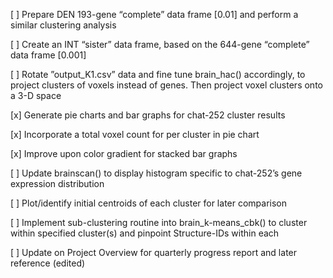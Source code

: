[ ] Prepare DEN 193-gene “complete” data frame [0.01] and perform a similar clustering analysis

[ ] Create an INT “sister” data frame, based on the 644-gene “complete” data frame [0.001]

[ ] Rotate ”output_K1.csv” data and fine tune brain_hac() accordingly, to project clusters of voxels instead of genes. Then project voxel clusters onto a 3-D space

[x] Generate pie charts and bar graphs for chat-252 cluster results

[x] Incorporate a total voxel count for per cluster in pie chart

[x] Improve upon color gradient for stacked bar graphs

[ ] Update brainscan() to display histogram specific to chat-252’s gene expression distribution

[ ] Plot/identify initial centroids of each cluster for later comparison

[ ] Implement sub-clustering routine into brain_k-means_cbk() to cluster within specified cluster(s) and pinpoint Structure-IDs within each

[ ] Update on Project Overview for quarterly progress report and later reference (edited) 
